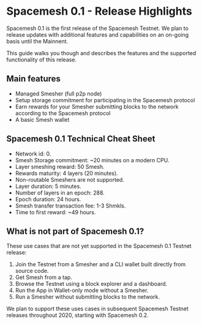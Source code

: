 # Spacemesh 0.1 - Release Highlights

Spacemesh 0.1 is the first release of the Spacemesh Testnet. We plan to release updates with additional features and capabilities on an on-going basis until the Mainnent.

This guide walks you though and describes the features and the supported functionality of this release.

## Main features
- Managed Smesher (full p2p node)
- Setup storage commitment for participating in the Spacemesh protocol
- Earn rewards for your Smesher submitting blocks to the network according to the Spacemesh protocol
- A basic Smesh wallet

## Spacemesh 0.1 Technical Cheat Sheet

- Network id: 0.
- Smesh Storage commitment:	~20 minutes on a modern CPU.
- Layer smeshing reward: 50 Smesh.
- Rewards maturity: 4 layers (20 minutes).
- Non-routable Smeshers are not supported.
- Layer duration: 5	minutes.
- Number of layers in an epoch:	288.
- Epoch duration: 24 hours.
- Smesh transfer transaction fee: 1-3 Shmkls.
- Time to first reward: ~49 hours.


## What is not part of Spacemesh 0.1?

These use cases that are not yet supported in the Spacemesh 0.1 Testnet release:

1. Join the Testnet from a Smesher and a CLI wallet built directly from source code.
2. Get Smesh from a tap.
3. Browse the Testnet using a block explorer and a dashboard.
4. Run the App in Wallet-only mode without a Smesher.
5. Run a Smesher without submitting blocks to the network.

We plan to support these uses cases in subsequent Spacemesh Testnet releases throughout 2020, starting with Spacemesh 0.2.
